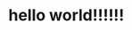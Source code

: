 <HTML>
  <head>
    <title>hello world!</title>
  </head>
  <body>
    <p><h1>hello world!!!!!!</h1></p>

  </body>
 </html>
  
